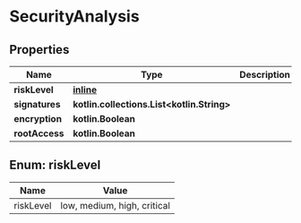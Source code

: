 
# SecurityAnalysis

## Properties
| Name | Type | Description | Notes |
| ------------ | ------------- | ------------- | ------------- |
| **riskLevel** | [**inline**](#RiskLevel) |  |  [optional] |
| **signatures** | **kotlin.collections.List&lt;kotlin.String&gt;** |  |  [optional] |
| **encryption** | **kotlin.Boolean** |  |  [optional] |
| **rootAccess** | **kotlin.Boolean** |  |  [optional] |


<a id="RiskLevel"></a>
## Enum: riskLevel
| Name | Value |
| ---- | ----- |
| riskLevel | low, medium, high, critical |



